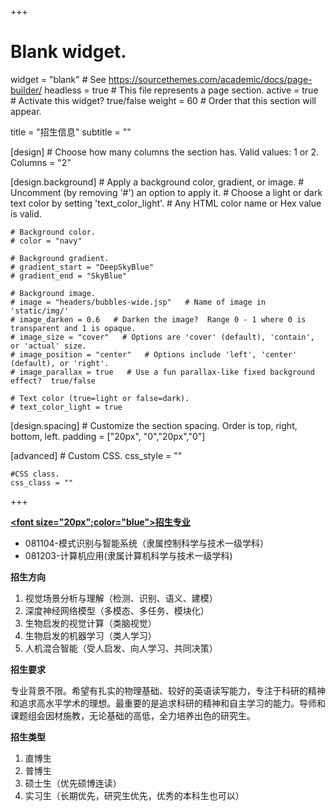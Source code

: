+++
# Blank widget.
widget = "blank"  # See https://sourcethemes.com/academic/docs/page-builder/
headless = true  # This file represents a page section.
active = true  # Activate this widget? true/false
weight = 60  # Order that this section will appear.

title = "招生信息"
subtitle = ""

[design]
	# Choose how many columns the section has. Valid values: 1 or 2.
	Columns = "2"
	
[design.background]
	# Apply a background color, gradient, or image.
	# Uncomment (by removing '#') an option to apply it.
	# Choose a light or dark text color by setting 'text_color_light'.
	# Any HTML color name or Hex value is valid.
	
	# Background color.
	# color = "navy"
	
	# Background gradient.
	# gradient_start = "DeepSkyBlue"
	# gradient_end = "SkyBlue"
	
	# Background image.
	# image = "headers/bubbles-wide.jsp"   # Name of image in 'static/img/'
	# image_darken = 0.6   # Darken the image?  Range 0 - 1 where 0 is transparent and 1 is opaque.
	# image_size = "cover"   # Options are 'cover' (default), 'contain', or 'actual' size.
	# image_position = "center"   # Options include 'left', 'center' (default), or 'right'.
	# image_parallax = true   # Use a fun parallax-like fixed background effect?  true/false
	
	# Text color (true=light or false=dark).
	# text_color_light = true
	
[design.spacing]
	# Customize the section spacing. Order is top, right, bottom, left.
	padding = ["20px", "0","20px","0"]

[advanced]
	# Custom CSS.
	css_style = ""
	
	#CSS class.
	css_class = ""

+++

<b><u><font size="20px";color="blue">招生专业</font></u></b>
- 081104-模式识别与智能系统（隶属控制科学与技术一级学科）
- 081203-计算机应用(隶属计算机科学与技术一级学科)

<b>招生方向</b>
1. 视觉场景分析与理解（检测、识别、语义、建模）
2. 深度神经网络模型（多模态、多任务、模块化）
3. 生物启发的视觉计算（类脑视觉）
4. 生物启发的机器学习（类人学习）
5. 人机混合智能（受人启发、向人学习、共同决策）

<b>招生要求</b>

专业背景不限。希望有扎实的物理基础、较好的英语读写能力，专注于科研的精神和追求高水平学术的理想。最重要的是追求科研的精神和自主学习的能力。导师和课题组会因材施教，无论基础的高低，全力培养出色的研究生。

<b>招生类型</b>
1. 直博生
2. 普博生
3. 硕士生（优先硕博连读）
4. 实习生（长期优先，研究生优先，优秀的本科生也可以）



